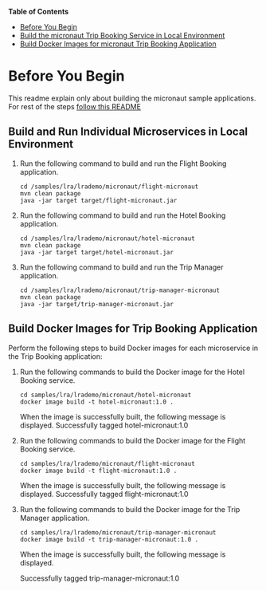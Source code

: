 **Table of Contents**

<!-- TOC start (generated with https://github.com/derlin/bitdowntoc) -->

- [Before You Begin](#before-you-begin)
- [Build the micronaut Trip Booking Service in Local Environment](#run-the-micronaut-trip-booking-service-in-local-environment)
- [Build Docker Images for micronaut Trip Booking Application](#build-docker-images-for-micronaut-trip-booking-application)

<!-- TOC end -->

# Before You Begin

This readme explain only about building the micronaut sample applications. For rest of the steps [follow this README](../README.md)

## Build and Run Individual Microservices in Local Environment


1. Run the following command to build and run the Flight Booking application.

   ```
   cd /samples/lra/lrademo/micronaut/flight-micronaut
   mvn clean package 
   java -jar target target/flight-micronaut.jar
   
   ```

2. Run the following command to build and run the Hotel Booking application.

   ```
   cd /samples/lra/lrademo/micronaut/hotel-micronaut
   mvn clean package 
   java -jar target target/hotel-micronaut.jar
   
   ```
3. Run the following command to build and run the Trip Manager application.

   ```
   cd /samples/lra/lrademo/micronaut/trip-manager-micronaut
   mvn clean package 
   java -jar target/trip-manager-micronaut.jar
   ```

## Build Docker Images for Trip Booking Application

Perform the following steps to build Docker images for each microservice in the Trip Booking application:

1. Run the following commands to build the Docker image for the Hotel Booking service.

   ```
   cd samples/lra/lrademo/micronaut/hotel-micronaut
   docker image build -t hotel-micronaut:1.0 .
   ```

   When the image is successfully built, the following message is displayed.
   Successfully tagged hotel-micronaut:1.0

2. Run the following commands to build the Docker image for the Flight Booking service.

   ```
   cd samples/lra/lrademo/micronaut/flight-micronaut
   docker image build -t flight-micronaut:1.0 .
   ```

   When the image is successfully built, the following message is displayed.
   Successfully tagged flight-micronaut:1.0

3. Run the following commands to build the Docker image for the Trip Manager application.

   ```
   cd samples/lra/lrademo/micronaut/trip-manager-micronaut
   docker image build -t trip-manager-micronaut:1.0 .
   ```

   When the image is successfully built, the following message is displayed.

   Successfully tagged trip-manager-micronaut:1.0
